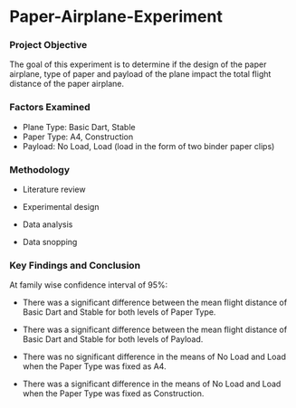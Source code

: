 # Paper-Airplane-Experiment

### Project Objective

The goal of this experiment is to determine if the design of the paper airplane, type of paper
and payload of the plane impact the total flight distance of the paper airplane.

### Factors Examined

- Plane Type: Basic Dart, Stable
- Paper Type: A4, Construction
- Payload: No Load, Load (load in the form of two binder paper clips)

### Methodology

- Literature review

- Experimental design

- Data analysis

- Data snopping

### Key Findings and Conclusion

At family wise confidence interval of 95%:

- There was a significant difference between the mean flight distance of Basic Dart and Stable for both
levels of Paper Type.

- There was a significant difference between the mean flight distance of Basic Dart and Stable for both
levels of Payload.

- There was no significant difference in the means of No Load and Load when the Paper Type was
fixed as A4.

- There was a significant difference in the means of No Load and Load when the Paper Type was fixed
as Construction.

